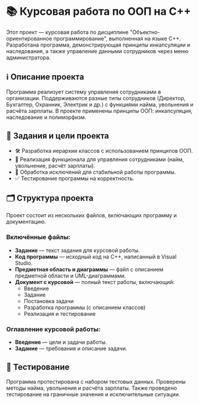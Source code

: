 # 📚 Курсовая работа по ООП на C++

Этот проект — курсовая работа по дисциплине "Объектно-ориентированное программирование", выполненная на языке C++. Разработана программа, демонстрирующая принципы инкапсуляции и наследования, а также управление данными сотрудников через меню администратора.

## ℹ️ Описание проекта

Программа реализует систему управления сотрудниками в организации. Поддерживаются разные типы сотрудников (Директор, Бухгалтер, Охранник, Электрик и др.) с функциями найма, увольнения и расчёта зарплаты. В проекте применены принципы ООП: инкапсуляция, наследование и полиморфизм.

## 🎯 Задания и цели проекта

- 🛠️ Разработка иерархии классов с использованием принципов ООП.
- 👷 Реализация функционала для управления сотрудниками (найм, увольнение, расчёт зарплаты).
- 🚨 Обработка исключений для стабильной работы программы.
- ✅ Тестирование программы на корректность.

## 🗂️ Структура проекта

Проект состоит из нескольких файлов, включающих программу и документацию.

### Включённые файлы:
- **Задание** — текст задания для курсовой работы.
- **Код программы** — исходный код на C++, написанный в Visual Studio.
- **Предметная область и диаграммы** — файл с описанием предметной области и UML-диаграммами.
- **Документ с курсовой** — полный текст работы, включающий:
  - Введение
  - Задание
  - Постановка задачи
  - Разработка программы (с описанием классов)
  - Реализация и тестирование

### Оглавление курсовой работы:
- **Введение** — цели и задачи работы.
- **Задание** — требования и описание задачи.

## 🧪 Тестирование

Программа протестирована с набором тестовых данных. Проверены методы найма, увольнения и расчёта зарплаты. Также проведено тестирование на граничные значения и исключительные ситуации.
